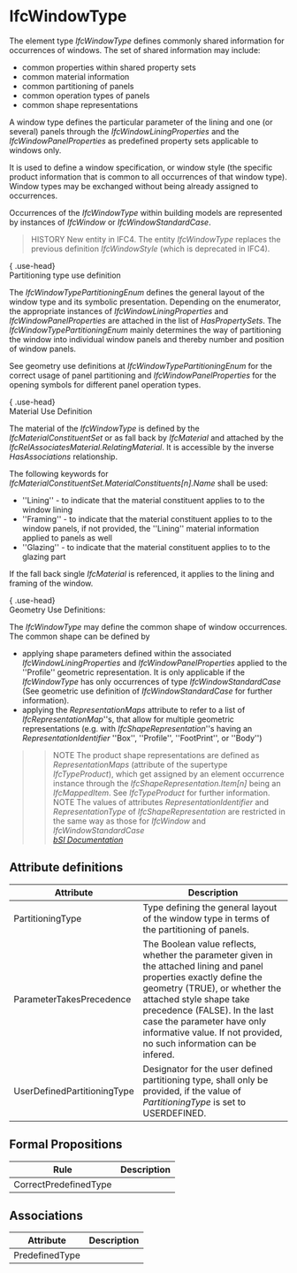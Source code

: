 IfcWindowType
=============
The element type _IfcWindowType_ defines commonly shared information for
occurrences of windows. The set of shared information may include:  
  
* common properties within shared property sets  
* common material information  
* common partitioning of panels  
* common operation types of panels  
* common shape representations  
  
A window type defines the particular parameter of the lining and one (or
several) panels through the _IfcWindowLiningProperties_ and the
_IfcWindowPanelProperties_ as predefined property sets applicable to windows
only.  
  
It is used to define a window specification, or window style (the specific
product information that is common to all occurrences of that window type).
Window types may be exchanged without being already assigned to occurrences.  
  
Occurrences of the _IfcWindowType_ within building models are represented by
instances of _IfcWindow_ or _IfcWindowStandardCase_.  
  
> HISTORY  New entity in IFC4. The entity _IfcWindowType_ replaces the
> previous definition _IfcWindowStyle_ (which is deprecated in IFC4).  
  
{ .use-head}  
Partitioning type use definition  
  
The _IfcWindowTypePartitioningEnum_ defines the general layout of the window
type and its symbolic presentation. Depending on the enumerator, the
appropriate instances of _IfcWindowLiningProperties_ and
_IfcWindowPanelProperties_ are attached in the list of _HasPropertySets_. The
_IfcWindowTypePartitioningEnum_ mainly determines the way of partitioning the
window into individual window panels and thereby number and position of window
panels.  
  
See geometry use definitions at _IfcWindowTypePartitioningEnum_ for the
correct usage of panel partitioning and _IfcWindowPanelProperties_ for the
opening symbols for different panel operation types.  
  
{ .use-head}  
Material Use Definition  
  
The material of the _IfcWindowType_ is defined by the
_IfcMaterialConstituentSet_ or as fall back by _IfcMaterial_ and attached by
the _IfcRelAssociatesMaterial_._RelatingMaterial_. It is accessible by the
inverse _HasAssociations_ relationship.  
  
The following keywords for
_IfcMaterialConstituentSet.MaterialConstituents[n].Name_ shall be used:  
  
* ''Lining'' - to indicate that the material constituent applies to to the window lining  
* ''Framing'' - to indicate that the material constituent applies to to the window panels, if not provided, the ''Lining'' material information applied to panels as well  
* ''Glazing'' - to indicate that the material constituent applies to to the glazing part  
  
If the fall back single _IfcMaterial_ is referenced, it applies to the lining
and framing of the window.  
  
{ .use-head}  
Geometry Use Definitions:  
  
The _IfcWindowType_ may define the common shape of window occurrences. The
common shape can be defined by  
  
* applying shape parameters defined within the associated _IfcWindowLiningProperties_ and _IfcWindowPanelProperties_ applied to the ''Profile'' geometric representation. It is only applicable if the _IfcWindowType_ has only occurrences of type _IfcWindowStandardCase_ (See geometric use definition of _IfcWindowStandardCase_ for further information).  
* applying the _RepresentationMaps_ attribute to refer to a list of _IfcRepresentationMap_''s, that allow for multiple geometric representations (e.g. with _IfcShapeRepresentation_''s having an _RepresentationIdentifier_ ''Box'', ''Profile'', ''FootPrint'', or ''Body'')   
>> NOTE  The product shape representations are defined as _RepresentationMaps_
(attribute of the supertype _IfcTypeProduct_), which get assigned by an
element occurrence instance through the _IfcShapeRepresentation.Item[n]_ being
an _IfcMappedItem_. See _IfcTypeProduct_ for further information.  
>> NOTE  The values of attributes _RepresentationIdentifier_ and
_RepresentationType_ of _IfcShapeRepresentation_ are restricted in the same
way as those for _IfcWindow_ and _IfcWindowStandardCase_  
[ _bSI
Documentation_](https://standards.buildingsmart.org/IFC/DEV/IFC4_2/FINAL/HTML/schema/ifcsharedbldgelements/lexical/ifcwindowtype.htm)


Attribute definitions
---------------------
| Attribute                   | Description                                                                                                                                                                                                                                                                                                           |
|-----------------------------|-----------------------------------------------------------------------------------------------------------------------------------------------------------------------------------------------------------------------------------------------------------------------------------------------------------------------|
| PartitioningType            | Type defining the general layout of the window type in terms of the partitioning of panels.                                                                                                                                                                                                                           |
| ParameterTakesPrecedence    | The Boolean value reflects, whether the parameter given in the attached lining and panel properties exactly define the geometry (TRUE), or whether the attached style shape take precedence (FALSE). In the last case the parameter have only informative value. If not provided, no such information can be infered. |
| UserDefinedPartitioningType | Designator for the user defined partitioning type, shall only be provided, if the value of _PartitioningType_ is set to USERDEFINED.                                                                                                                                                                                  |

Formal Propositions
-------------------
| Rule                  | Description   |
|-----------------------|---------------|
| CorrectPredefinedType |               |

Associations
------------
| Attribute      | Description   |
|----------------|---------------|
| PredefinedType |               |


